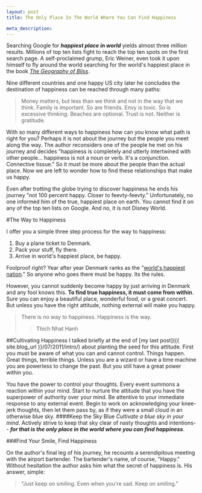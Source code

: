 ```yaml
--- 
layout: post 
title: The Only Place In The World Where You Can Find Happiness

meta_description: 
---
```


Searching Google for ___happiest place in world___ yields almost three million results. Millions of top ten lists fight to reach the top ten spots on the first search page. A self-proclaimed grump, Eric Weiner, even took it upon himself to fly around the world searching for the world's happiest place in the book _<a href="http://www.amazon.com/gp/product/044669889X/ref=as_li_qf_sp_asin_tl?ie=UTF8&tag=smijoe-20&linkCode=as2&camp=217145&creative=399369&creativeASIN=044669889X">The Geography of Bliss</a><img src="http://www.assoc-amazon.com/e/ir?t=smijoe-20&l=as2&o=1&a=044669889X&camp=217145&creative=399369" width="1" height="1" border="0" alt="" style="border:none !important; margin:0px !important;" />_. 

Nine different countries and one happy US city later he concludes the destination of happiness can be reached through many paths:
>Money matters, but less than we think and not in the way that we think. Family is important. So are friends. Envy is toxic. So is excessive thinking. Beaches are optional. Trust is not. Neither is gratitude.

With so many different ways to happiness how can you know what path is right for you? Perhaps it is not about the journey but the people you meet along the way. The author reconsiders one of the people he met on his journey and decides "happiness is completely and utterly intertwined with other people... happiness is not a noun or verb. It's a conjunction. Connective tissue." So it must be more about the people than the actual place. Now we are left to wonder how to find these relationships that make us happy. 

Even after trotting the globe trying to discover happiness he ends his journey "not 100 percent happy. Closer to feevty-feevty." Unfortunately, no one informed him of the true, happiest place on earth. You cannot find it on any of the top ten lists on Google. And no, it is not Disney World.

<span id="readmore"/>

<!-- more start -->

#The Way to Happiness

I offer you a simple three step process for the way to happiness:

1.	Buy a plane ticket to Denmark.
2.	Pack your stuff, fly there.
3.  Arrive in world's happiest place, be happy.

Foolproof right? Year after year Denmark ranks as the "[world's happiest nation](http://news.bbc.co.uk/2/hi/7487143.stm)." So anyone who goes there must be happy. Its the rules.

However, you cannot suddenly become happy by just arriving in Denmark and any fool knows this. __To find true happiness, it must come from within__. Sure you can enjoy a beautiful place, wonderful food, or a great concert. But unless you have the right attitude, nothing external will make you happy. 

>There is no way to happiness. Happiness is the way.
>>Thich Nhat Hanh

##Cultivating Happiness
I talked briefly at the end of [my last post]({{ site.blog_url }}/07/2011/intro/) about planting the seed for this attitude. First you must be aware of what you can and cannot control. Things happen. Great things, terrible things. Unless you are a wizard or have a time machine you are powerless to change the past. But you still have a great power within you. 

You have the power to control your thoughts. Every event summons a reaction within your mind. Start to nurture the attitude that you have the superpower of authority over your mind. Be attentive to your immediate response to any external event. Begin to work on acknowledging your knee-jerk thoughts, then let them pass by, as if they were a small cloud in an otherwise blue sky.
####Keep the Sky Blue
_Cultivate a blue sky in your mind_. Actively strive to keep that sky clear of nasty thoughts and intentions-- ___for that is the only place in the world where you can find happiness___.



###Find Your Smile, Find Happiness

On the author's final leg of his journey, he recounts a serendipitous meeting with the airport bartender. The bartender's name, of course, "Happy." Without hesitation the author asks him what the secret of happiness is. His answer, simple:
>"Just keep on smiling. Even when you're sad. Keep on smiling."



<!-- more end -->